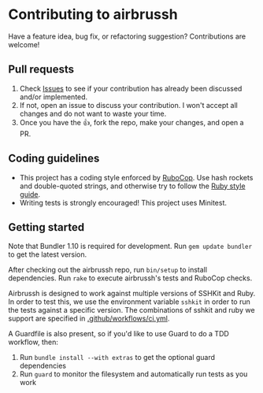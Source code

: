 # Contributing to airbrussh

Have a feature idea, bug fix, or refactoring suggestion? Contributions are welcome!

## Pull requests

1. Check [Issues][] to see if your contribution has already been discussed and/or implemented.
2. If not, open an issue to discuss your contribution. I won't accept all changes and do not want to waste your time.
3. Once you have the :thumbsup:, fork the repo, make your changes, and open a PR.

## Coding guidelines

* This project has a coding style enforced by [RuboCop][]. Use hash rockets and double-quoted strings, and otherwise try to follow the [Ruby style guide][style].
* Writing tests is strongly encouraged! This project uses Minitest.

## Getting started

Note that Bundler 1.10 is required for development. Run `gem update bundler` to get the latest version.

After checking out the airbrussh repo, run `bin/setup` to install dependencies. Run `rake` to execute airbrussh's tests and RuboCop checks.

Airbrussh is designed to work against multiple versions of SSHKit and Ruby. In order to test this, we use the environment variable `sshkit` in order to run the tests against a specific version. The combinations of sshkit and ruby we support are specified in [.github/workflows/ci.yml](.github/workflows/ci.yml).

A Guardfile is also present, so if you'd like to use Guard to do a TDD workflow, then:

1. Run `bundle install --with extras` to get the optional guard dependencies
2. Run `guard` to monitor the filesystem and automatically run tests as you work

[Issues]: https://github.com/mattbrictson/airbrussh/issues
[RuboCop]: https://github.com/bbatsov/rubocop
[style]: https://github.com/bbatsov/ruby-style-guide
